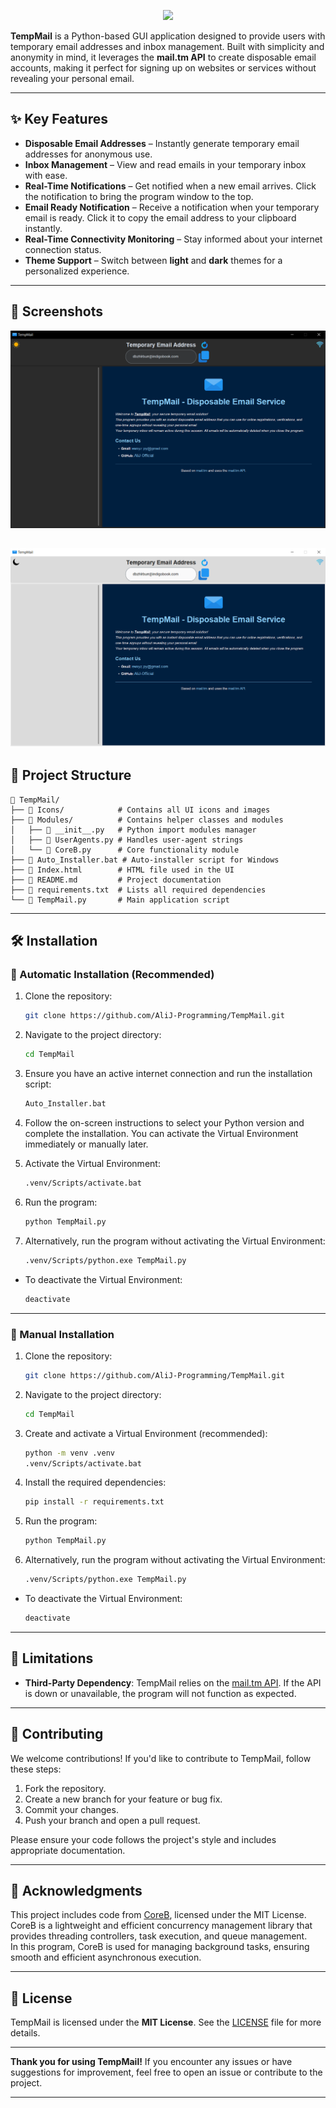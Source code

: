 <p align="center">
  <picture>
    <source media="(prefers-color-scheme: dark)" srcset="./Icons/email.ico">
    <img src="./Icons/email.ico">
  </picture>
</p>

**TempMail** is a Python-based GUI application designed to provide users with temporary email addresses and inbox management. Built with simplicity and anonymity in mind, it leverages the **mail.tm API** to create disposable email accounts, making it perfect for signing up on websites or services without revealing your personal email.

---

## ✨ Key Features

- **Disposable Email Addresses** – Instantly generate temporary email addresses for anonymous use.
- **Inbox Management** – View and read emails in your temporary inbox with ease.
- **Real-Time Notifications** – Get notified when a new email arrives. Click the notification to bring the program window to the top.
- **Email Ready Notification** – Receive a notification when your temporary email is ready. Click it to copy the email address to your clipboard instantly.
- **Real-Time Connectivity Monitoring** – Stay informed about your internet connection status.
- **Theme Support** – Switch between **light** and **dark** themes for a personalized experience.

---
## 📸 Screenshots
![](./Screenshots/Dark-Theme.png)

![](./Screenshots/Light-Theme.png)
---

## 📂 Project Structure

```
📂 TempMail/
├── 📂 Icons/            # Contains all UI icons and images
├── 📂 Modules/          # Contains helper classes and modules
│   ├── 📄 __init__.py   # Python import modules manager
│   ├── 📄 UserAgents.py # Handles user-agent strings
│   └── 📄 CoreB.py      # Core functionality module
├── 📄 Auto_Installer.bat # Auto-installer script for Windows
├── 📄 Index.html        # HTML file used in the UI
├── 📄 README.md         # Project documentation
├── 📄 requirements.txt  # Lists all required dependencies
└── 📄 TempMail.py       # Main application script
```
---
## 🛠️ Installation

### 🔹 Automatic Installation (Recommended)

1. Clone the repository:
   ```bash
   git clone https://github.com/AliJ-Programming/TempMail.git
   ```

2. Navigate to the project directory:
   ```bash
   cd TempMail
   ```

3. Ensure you have an active internet connection and run the installation script:
   ```bash
   Auto_Installer.bat
   ```

4. Follow the on-screen instructions to select your Python version and complete the installation. You can activate the Virtual Environment immediately or manually later.

5. Activate the Virtual Environment:
   ```bash
   .venv/Scripts/activate.bat
   ```

6. Run the program:
   ```bash
   python TempMail.py
   ```

7. Alternatively, run the program without activating the Virtual Environment:
   ```bash
   .venv/Scripts/python.exe TempMail.py
   ```

- To deactivate the Virtual Environment:
   ```bash
   deactivate
   ```

---

### 🔹 Manual Installation

1. Clone the repository:
   ```bash
   git clone https://github.com/AliJ-Programming/TempMail.git
   ```

2. Navigate to the project directory:
   ```bash
   cd TempMail
   ```

3. Create and activate a Virtual Environment (recommended):
   ```bash
   python -m venv .venv
   .venv/Scripts/activate.bat
   ```

4. Install the required dependencies:
   ```bash
   pip install -r requirements.txt
   ```

5. Run the program:
   ```bash
   python TempMail.py
   ```

6. Alternatively, run the program without activating the Virtual Environment:
   ```bash
   .venv/Scripts/python.exe TempMail.py
   ```

- To deactivate the Virtual Environment:
   ```bash
   deactivate
   ```

---

## 🚧 Limitations

- **Third-Party Dependency**: TempMail relies on the [mail.tm API](https://mail.tm). If the API is down or unavailable, the program will not function as expected.

---

## 🤝 Contributing

We welcome contributions! If you'd like to contribute to TempMail, follow these steps:

1. Fork the repository.
2. Create a new branch for your feature or bug fix.
3. Commit your changes.
4. Push your branch and open a pull request.

Please ensure your code follows the project's style and includes appropriate documentation.

---

## 🙏 Acknowledgments

This project includes code from [CoreB](https://github.com/mmji-programming/CoreB.git), licensed under the MIT License.  
CoreB is a lightweight and efficient concurrency management library that provides threading controllers, task execution, and queue management.  
In this program, CoreB is used for managing background tasks, ensuring smooth and efficient asynchronous execution.

---

## 📜 License

TempMail is licensed under the **MIT License**. See the [LICENSE](LICENSE) file for more details.

---

**Thank you for using TempMail!** If you encounter any issues or have suggestions for improvement, feel free to open an issue or contribute to the project.

---

